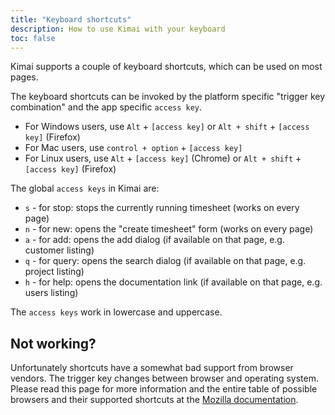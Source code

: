 ```yaml
---
title: "Keyboard shortcuts"
description: How to use Kimai with your keyboard
toc: false
---
```


Kimai supports a couple of keyboard shortcuts, which can be used on most pages.

The keyboard shortcuts can be invoked by the platform specific "trigger key combination" and the app specific `access key`. 

- For Windows users, use `Alt` + `[access key]` or `Alt + shift` + `[access key]` (Firefox)
- For Mac users, use `control + option` + `[access key]`
- For Linux users, use `Alt` + `[access key]` (Chrome) or `Alt + shift` + `[access key]` (Firefox)

The global `access keys` in Kimai are:
- `s` - for stop: stops the currently running timesheet (works on every page) 
- `n` -  for new: opens the "create timesheet" form (works on every page)
- `a` - for add: opens the add dialog (if available on that page, e.g. customer listing) 
- `q` - for query: opens the search dialog (if available on that page, e.g. project listing) 
- `h` - for help: opens the documentation link (if available on that page, e.g. users listing)

The `access keys` work in lowercase and uppercase.

## Not working?

Unfortunately shortcuts have a somewhat bad support from browser vendors.
The trigger key changes between browser and operating system.
Please read this page for more information and the entire table of possible browsers and their supported shortcuts at the 
[Mozilla documentation](https://developer.mozilla.org/en-US/docs/Web/HTML/Global_attributes/accesskey).
